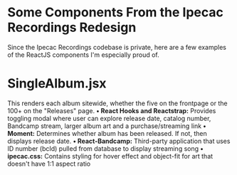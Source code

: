 # Some Components From the Ipecac Recordings Redesign

Since the Ipecac Recordings codebase is private, here are a few examples of the ReactJS components I'm especially proud of.

# SingleAlbum.jsx
This renders each album sitewide, whether the five on the frontpage or the 100+ on the "Releases" page. 
**• React Hooks and Reactstrap:** Provides toggling modal where user can explore release date, catalog number, Bandcamp stream, larger album art and a purchase/streaming link
**• Moment:** Determines whether album has been released. If not, then displays release date.
**• React-Bandcamp:** Third-party application that uses ID number (bcId) pulled from database to display streaming song
**• ipecac.css:** Contains styling for hover effect and object-fit for art that doesn't have 1:1 aspect ratio
